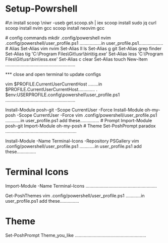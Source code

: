 # Setup-Powrshell

\#\n install scoop
\niwr -useb get.scoop.sh | iex
scoop install sudo jq curl
scoop install nvim gcc
scoop install neovim gcc

\# config commands
mkdir .config/powershell
nvim .config/powershell/user_profile.ps1
.................in user_profile.ps1...................
\# Alias
Set-Alias vim nvim
Set-Alias ll ls
Set-Alias g git
Set-Alias grep finder
Set-Alias tig 'C:\Program Files\Git\usr\bin\tig.exe'
Set-Alias less 'C:\Program Files\Git\usr\bin\less.exe'
Set-Alias c clear
Set-Alias touch New-Item
.......................................................

\*\*\* close and open terminal to update configs

vim $PROFILE.CurrentUserCurrentHost
........in $PROFILE.CurrentUserCurrentHost.............
. $env:USERPROFILE\.config\powershell\user_profile.ps1
.......................................................

Install-Module posh-git -Scope CurrentUser -Force
Install-Module oh-my-posh -Scope CurrentUser -Force
vim .config/powershell/user_profile.ps1
............in user_profile.ps1 add these...............
\# Prompt
Import-Module posh-git
Import-Module oh-my-posh
\# Theme
Set-PoshPrompt paradox
........................................................

Install-Module -Name Terminal-Icons -Repository PSGallery
vim .config/powershell/user_profile.ps1
............in user_profile.ps1 add these...............

# Terminal Icons

Import-Module -Name Terminal-Icons
........................................................

Get-PoshThemes
vim .config/powershell/user_profile.ps1
............in user_profile.ps1 add these...............

# Theme

Set-PoshPrompt Theme_you_like
........................................................
